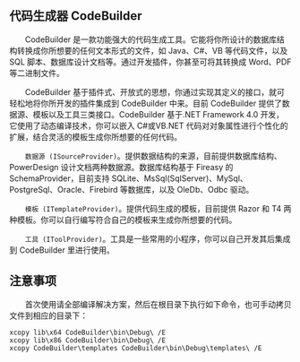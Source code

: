 ## 代码生成器 CodeBuilder

  CodeBuilder 是一款功能强大的代码生成工具。它能将你所设计的数据库结构转换成你所想要的任何文本形式的文件，如 Java、C#、VB 等代码文件，以及 SQL 脚本、数据库设计文档等。通过开发插件，你甚至可将其转换成 Word、PDF 等二进制文件。

  CodeBuilder 基于插件式、开放式的思想，你通过实现其定义的接口，就可轻松地将你所开发的插件集成到 CodeBuilder 中来。目前 CodeBuilder 提供了数据源、模板以及工具三类接口。CodeBuilder 基于.NET Framework 4.0 开发，它使用了动态编译技术，你可以嵌入 C#或VB.NET 代码对对象属性进行个性化的扩展，结合灵活的模板生成你所想要的任何代码。

  `数据源 (ISourceProvider)`。提供数据结构的来源，目前提供数据库结构、PowerDesign 设计文档两种数据源。数据库结构基于 Fireasy 的 SchemaProvider，目前支持 SQLite、MsSql(SqlServer)、MySql、PostgreSql、Oracle、Firebird 等数据库，以及 OleDb、Odbc 驱动。

  `模板 (ITemplateProvider)`。提供代码生成的模板，目前提供 Razor 和 T4 两种模板。你可以自行编写符合自己的模板来生成你所想要的代码。

  `工具 (IToolProvider)`。工具是一些常用的小程序，你可以自己开发其后集成到 CodeBuilder 里进行使用。


## 注意事项

  首次使用请全部编译解决方案，然后在根目录下执行如下命令，也可手动拷贝文件到相应的目录下：

```
xcopy lib\x64 CodeBuilder\bin\Debug\ /E
xcopy lib\x86 CodeBuilder\bin\Debug\ /E
xcopy CodeBuilder\templates CodeBuilder\bin\Debug\templates\ /E
```